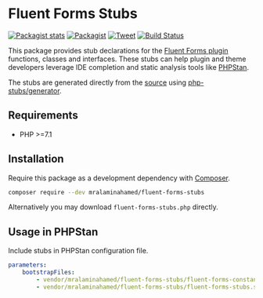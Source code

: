 # Fluent Forms Stubs

[![Packagist stats](https://img.shields.io/packagist/dt/mralaminahamed/fluent-forms-stubs.svg)](https://packagist.org/packages/mralaminahamed/fluent-forms-stubs/stats)
[![Packagist](https://img.shields.io/packagist/v/mralaminahamed/fluent-forms-stubs.svg?color=4CC61E&style=popout)](https://packagist.org/packages/mralaminahamed/fluent-forms-stubs)
[![Tweet](https://img.shields.io/badge/Tweet-share-d5d5d5?style=social&logo=twitter)](https://twitter.com/intent/tweet?text=https%3A%2F%2Fgithub.com%2Fmralaminahamed%2Fphpstan-fluent-forms-stubs&url=I%20use%20mralaminahamed%2Fphpstan-fluent-forms-stubs%20for%20IDE%20completion%20and%20static%20analysis)
[![Build Status](https://app.travis-ci.com/mralaminahamed/phpstan-fluent-forms-stubs.svg?branch=master)](https://app.travis-ci.com/mralaminahamed/phpstan-fluent-forms-stubs)

This package provides stub declarations for the [Fluent Forms plugin](https://wordpress.org/plugins/fluentform/)
functions, classes and interfaces.
These stubs can help plugin and theme developers leverage IDE completion
and static analysis tools like [PHPStan](https://github.com/phpstan/phpstan).

The stubs are generated directly from the [source](https://wordpress.org/plugins/fluentform/)
using [php-stubs/generator](https://github.com/php-stubs/generator).

## Requirements

- PHP >=7.1

## Installation

Require this package as a development dependency with [Composer](https://getcomposer.org).

```bash
composer require --dev mralaminahamed/fluent-forms-stubs
```

Alternatively you may download `fluent-forms-stubs.php` directly.

## Usage in PHPStan

Include stubs in PHPStan configuration file.

```yaml
parameters:
    bootstrapFiles:
        - vendor/mralaminahamed/fluent-forms-stubs/fluent-forms-constants-stubs.stub
        - vendor/mralaminahamed/fluent-forms-stubs/fluent-forms-stubs.stub
```
